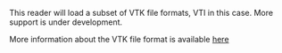 This reader will load a subset of VTK file formats, VTI in this case. More support is under development.

More information about the VTK file format is available [here](https://vtk.org/wp-content/uploads/2015/04/file-formats.pdf)